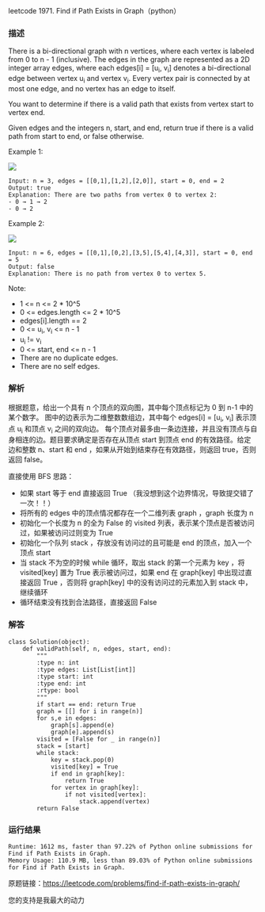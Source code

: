 leetcode  1971. Find if Path Exists in Graph（python）

### 描述

There is a bi-directional graph with n vertices, where each vertex is labeled from 0 to n - 1 (inclusive). The edges in the graph are represented as a 2D integer array edges, where each edges[i] = [u<sub>i</sub>, v<sub>i</sub>] denotes a bi-directional edge between vertex u<sub>i</sub> and vertex v<sub>i</sub>. Every vertex pair is connected by at most one edge, and no vertex has an edge to itself.

You want to determine if there is a valid path that exists from vertex start to vertex end.

Given edges and the integers n, start, and end, return true if there is a valid path from start to end, or false otherwise.



Example 1:

![](https://assets.leetcode.com/uploads/2021/08/14/validpath-ex1.png)

	Input: n = 3, edges = [[0,1],[1,2],[2,0]], start = 0, end = 2
	Output: true
	Explanation: There are two paths from vertex 0 to vertex 2:
	- 0 → 1 → 2
	- 0 → 2


	
Example 2:

![](https://assets.leetcode.com/uploads/2021/08/14/validpath-ex2.png)

	Input: n = 6, edges = [[0,1],[0,2],[3,5],[5,4],[4,3]], start = 0, end = 5
	Output: false
	Explanation: There is no path from vertex 0 to vertex 5.


Note:

* 	1 <= n <= 2 * 10^5
* 	0 <= edges.length <= 2 * 10^5
* 	edges[i].length == 2
* 	0 <= u<sub>i</sub>, v<sub>i</sub> <= n - 1
* 	u<sub>i</sub> != v<sub>i</sub>
* 	0 <= start, end <= n - 1
* 	There are no duplicate edges.
* 	There are no self edges.



### 解析


根据题意，给出一个具有 n 个顶点的双向图，其中每个顶点标记为 0 到 n-1 中的某个数字。 图中的边表示为二维整数数组边，其中每个 edges[i] = [u<sub>i</sub>, v<sub>i</sub>] 表示顶点 u<sub>i</sub>  和顶点 v<sub>i</sub> 之间的双向边。 每个顶点对最多由一条边连接，并且没有顶点与自身相连的边。题目要求确定是否存在从顶点 start 到顶点 end 的有效路径。给定边和整数 n、start 和 end ，如果从开始到结束存在有效路径，则返回 true，否则返回 false。

直接使用 BFS 思路：

* 如果 start 等于 end  直接返回 True （我没想到这个边界情况，导致提交错了一次！！）
* 将所有的 edges 中的顶点情况都存在一个二维列表  graph ，graph 长度为 n 
* 初始化一个长度为 n 的全为 False 的 visited 列表，表示某个顶点是否被访问过，如果被访问过则变为 True
* 初始化一个队列 stack ，存放没有访问过的且可能是 end 的顶点，加入一个顶点 start
* 当 stack 不为空的时候 while 循环，取出 stack 的第一个元素为 key ，将 visited[key] 置为 True 表示被访问过，如果 end 在 graph[key] 中出现过直接返回 True ，否则将 graph[key] 中的没有访问过的元素加入到 stack 中，继续循环
* 循环结束没有找到合法路径，直接返回 False


### 解答
				

	class Solution(object):
	    def validPath(self, n, edges, start, end):
	        """
	        :type n: int
	        :type edges: List[List[int]]
	        :type start: int
	        :type end: int
	        :rtype: bool
	        """
	        if start == end: return True
	        graph = [[] for i in range(n)]
	        for s,e in edges:
	            graph[s].append(e)
	            graph[e].append(s)
	        visited = [False for _ in range(n)]
	        stack = [start]
	        while stack:
	            key = stack.pop(0)
	            visited[key] = True
	            if end in graph[key]:
	                return True
	            for vertex in graph[key]:
	                if not visited[vertex]:
	                    stack.append(vertex)
	        return False
            	      
			
### 运行结果

	Runtime: 1612 ms, faster than 97.22% of Python online submissions for Find if Path Exists in Graph.
	Memory Usage: 110.9 MB, less than 89.03% of Python online submissions for Find if Path Exists in Graph.


原题链接：https://leetcode.com/problems/find-if-path-exists-in-graph/



您的支持是我最大的动力
